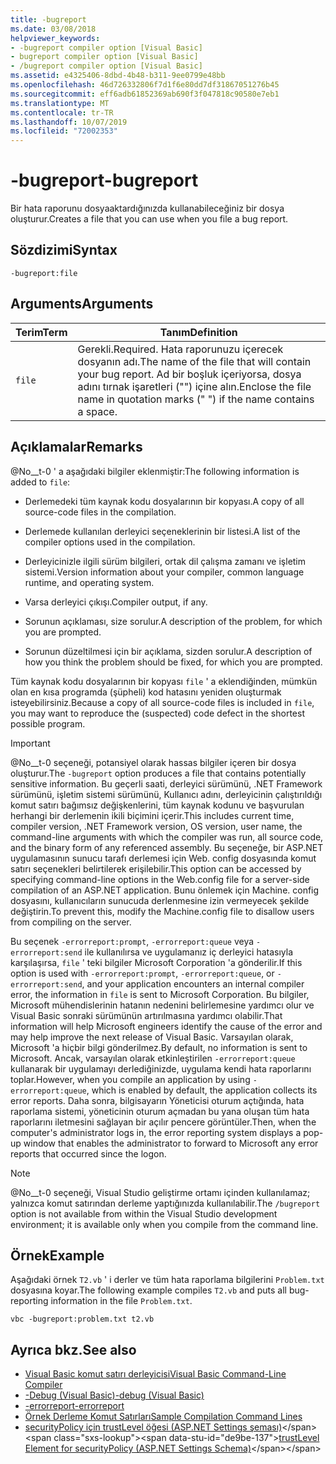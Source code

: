 ```yaml
---
title: -bugreport
ms.date: 03/08/2018
helpviewer_keywords:
- -bugreport compiler option [Visual Basic]
- bugreport compiler option [Visual Basic]
- /bugreport compiler option [Visual Basic]
ms.assetid: e4325406-8dbd-4b48-b311-9ee0799e48bb
ms.openlocfilehash: 46d726332806f7d1f6e80dd7df31867051276b45
ms.sourcegitcommit: eff6adb61852369ab690f3f047818c90580e7eb1
ms.translationtype: MT
ms.contentlocale: tr-TR
ms.lasthandoff: 10/07/2019
ms.locfileid: "72002353"
---
```

# <a name="-bugreport"></a><span data-ttu-id="de9be-102">-bugreport</span><span class="sxs-lookup"><span data-stu-id="de9be-102">-bugreport</span></span>
<span data-ttu-id="de9be-103">Bir hata raporunu dosyaaktardığınızda kullanabileceğiniz bir dosya oluşturur.</span><span class="sxs-lookup"><span data-stu-id="de9be-103">Creates a file that you can use when you file a bug report.</span></span>  
  
## <a name="syntax"></a><span data-ttu-id="de9be-104">Sözdizimi</span><span class="sxs-lookup"><span data-stu-id="de9be-104">Syntax</span></span>  
  
```  
-bugreport:file  
```  
  
## <a name="arguments"></a><span data-ttu-id="de9be-105">Arguments</span><span class="sxs-lookup"><span data-stu-id="de9be-105">Arguments</span></span>  
  
|<span data-ttu-id="de9be-106">Terim</span><span class="sxs-lookup"><span data-stu-id="de9be-106">Term</span></span>|<span data-ttu-id="de9be-107">Tanım</span><span class="sxs-lookup"><span data-stu-id="de9be-107">Definition</span></span>|  
|---|---|  
|`file`|<span data-ttu-id="de9be-108">Gerekli.</span><span class="sxs-lookup"><span data-stu-id="de9be-108">Required.</span></span> <span data-ttu-id="de9be-109">Hata raporunuzu içerecek dosyanın adı.</span><span class="sxs-lookup"><span data-stu-id="de9be-109">The name of the file that will contain your bug report.</span></span> <span data-ttu-id="de9be-110">Ad bir boşluk içeriyorsa, dosya adını tırnak işaretleri ("") içine alın.</span><span class="sxs-lookup"><span data-stu-id="de9be-110">Enclose the file name in quotation marks (" ") if the name contains a space.</span></span>|  
  
## <a name="remarks"></a><span data-ttu-id="de9be-111">Açıklamalar</span><span class="sxs-lookup"><span data-stu-id="de9be-111">Remarks</span></span>  
 <span data-ttu-id="de9be-112">@No__t-0 ' a aşağıdaki bilgiler eklenmiştir:</span><span class="sxs-lookup"><span data-stu-id="de9be-112">The following information is added to `file`:</span></span>  
  
- <span data-ttu-id="de9be-113">Derlemedeki tüm kaynak kodu dosyalarının bir kopyası.</span><span class="sxs-lookup"><span data-stu-id="de9be-113">A copy of all source-code files in the compilation.</span></span>  
  
- <span data-ttu-id="de9be-114">Derlemede kullanılan derleyici seçeneklerinin bir listesi.</span><span class="sxs-lookup"><span data-stu-id="de9be-114">A list of the compiler options used in the compilation.</span></span>  
  
- <span data-ttu-id="de9be-115">Derleyicinizle ilgili sürüm bilgileri, ortak dil çalışma zamanı ve işletim sistemi.</span><span class="sxs-lookup"><span data-stu-id="de9be-115">Version information about your compiler, common language runtime, and operating system.</span></span>  
  
- <span data-ttu-id="de9be-116">Varsa derleyici çıkışı.</span><span class="sxs-lookup"><span data-stu-id="de9be-116">Compiler output, if any.</span></span>  
  
- <span data-ttu-id="de9be-117">Sorunun açıklaması, size sorulur.</span><span class="sxs-lookup"><span data-stu-id="de9be-117">A description of the problem, for which you are prompted.</span></span>  
  
- <span data-ttu-id="de9be-118">Sorunun düzeltilmesi için bir açıklama, sizden sorulur.</span><span class="sxs-lookup"><span data-stu-id="de9be-118">A description of how you think the problem should be fixed, for which you are prompted.</span></span>  
  
 <span data-ttu-id="de9be-119">Tüm kaynak kodu dosyalarının bir kopyası `file` ' a eklendiğinden, mümkün olan en kısa programda (şüpheli) kod hatasını yeniden oluşturmak isteyebilirsiniz.</span><span class="sxs-lookup"><span data-stu-id="de9be-119">Because a copy of all source-code files is included in `file`, you may want to reproduce the (suspected) code defect in the shortest possible program.</span></span>  
  
> [!IMPORTANT]
> <span data-ttu-id="de9be-120">@No__t-0 seçeneği, potansiyel olarak hassas bilgiler içeren bir dosya oluşturur.</span><span class="sxs-lookup"><span data-stu-id="de9be-120">The `-bugreport` option produces a file that contains potentially sensitive information.</span></span> <span data-ttu-id="de9be-121">Bu geçerli saati, derleyici sürümünü, .NET Framework sürümünü, işletim sistemi sürümünü, Kullanıcı adını, derleyicinin çalıştırıldığı komut satırı bağımsız değişkenlerini, tüm kaynak kodunu ve başvurulan herhangi bir derlemenin ikili biçimini içerir.</span><span class="sxs-lookup"><span data-stu-id="de9be-121">This includes current time, compiler version, .NET Framework version, OS version, user name, the command-line arguments with which the compiler was run, all source code, and the binary form of any referenced assembly.</span></span> <span data-ttu-id="de9be-122">Bu seçeneğe, bir ASP.NET uygulamasının sunucu tarafı derlemesi için Web. config dosyasında komut satırı seçenekleri belirtilerek erişilebilir.</span><span class="sxs-lookup"><span data-stu-id="de9be-122">This option can be accessed by specifying command-line options in the Web.config file for a server-side compilation of an ASP.NET application.</span></span> <span data-ttu-id="de9be-123">Bunu önlemek için Machine. config dosyasını, kullanıcıların sunucuda derlenmesine izin vermeyecek şekilde değiştirin.</span><span class="sxs-lookup"><span data-stu-id="de9be-123">To prevent this, modify the Machine.config file to disallow users from compiling on the server.</span></span>  
  
 <span data-ttu-id="de9be-124">Bu seçenek `-errorreport:prompt`, `-errorreport:queue` veya `-errorreport:send` ile kullanılırsa ve uygulamanız iç derleyici hatasıyla karşılaşırsa, `file` ' teki bilgiler Microsoft Corporation 'a gönderilir.</span><span class="sxs-lookup"><span data-stu-id="de9be-124">If this option is used with `-errorreport:prompt`, `-errorreport:queue`, or `-errorreport:send`, and your application encounters an internal compiler error, the information in `file` is sent to Microsoft Corporation.</span></span> <span data-ttu-id="de9be-125">Bu bilgiler, Microsoft mühendislerinin hatanın nedenini belirlemesine yardımcı olur ve Visual Basic sonraki sürümünün artırılmasına yardımcı olabilir.</span><span class="sxs-lookup"><span data-stu-id="de9be-125">That information will help Microsoft engineers identify the cause of the error and may help improve the next release of Visual Basic.</span></span> <span data-ttu-id="de9be-126">Varsayılan olarak, Microsoft 'a hiçbir bilgi gönderilmez.</span><span class="sxs-lookup"><span data-stu-id="de9be-126">By default, no information is sent to Microsoft.</span></span> <span data-ttu-id="de9be-127">Ancak, varsayılan olarak etkinleştirilen `-errorreport:queue` kullanarak bir uygulamayı derlediğinizde, uygulama kendi hata raporlarını toplar.</span><span class="sxs-lookup"><span data-stu-id="de9be-127">However, when you compile an application by using `-errorreport:queue`, which is enabled by default, the application collects its error reports.</span></span> <span data-ttu-id="de9be-128">Daha sonra, bilgisayarın Yöneticisi oturum açtığında, hata raporlama sistemi, yöneticinin oturum açmadan bu yana oluşan tüm hata raporlarını iletmesini sağlayan bir açılır pencere görüntüler.</span><span class="sxs-lookup"><span data-stu-id="de9be-128">Then, when the computer's administrator logs in, the error reporting system displays a pop-up window that enables the administrator to forward to Microsoft any error reports that occurred since the logon.</span></span>  
  
> [!NOTE]
> <span data-ttu-id="de9be-129">@No__t-0 seçeneği, Visual Studio geliştirme ortamı içinden kullanılamaz; yalnızca komut satırından derleme yaptığınızda kullanılabilir.</span><span class="sxs-lookup"><span data-stu-id="de9be-129">The `/bugreport` option is not available from within the Visual Studio development environment; it is available only when you compile from the command line.</span></span>  
  
## <a name="example"></a><span data-ttu-id="de9be-130">Örnek</span><span class="sxs-lookup"><span data-stu-id="de9be-130">Example</span></span>  
 <span data-ttu-id="de9be-131">Aşağıdaki örnek `T2.vb` ' i derler ve tüm hata raporlama bilgilerini `Problem.txt` dosyasına koyar.</span><span class="sxs-lookup"><span data-stu-id="de9be-131">The following example compiles `T2.vb` and puts all bug-reporting information in the file `Problem.txt`.</span></span>  
  
```console  
vbc -bugreport:problem.txt t2.vb  
```  
  
## <a name="see-also"></a><span data-ttu-id="de9be-132">Ayrıca bkz.</span><span class="sxs-lookup"><span data-stu-id="de9be-132">See also</span></span>

- [<span data-ttu-id="de9be-133">Visual Basic komut satırı derleyicisi</span><span class="sxs-lookup"><span data-stu-id="de9be-133">Visual Basic Command-Line Compiler</span></span>](../../../visual-basic/reference/command-line-compiler/index.md)
- [<span data-ttu-id="de9be-134">-Debug (Visual Basic)</span><span class="sxs-lookup"><span data-stu-id="de9be-134">-debug (Visual Basic)</span></span>](../../../visual-basic/reference/command-line-compiler/debug.md)
- [<span data-ttu-id="de9be-135">-errorreport</span><span class="sxs-lookup"><span data-stu-id="de9be-135">-errorreport</span></span>](../../../visual-basic/reference/command-line-compiler/errorreport.md)
- [<span data-ttu-id="de9be-136">Örnek Derleme Komut Satırları</span><span class="sxs-lookup"><span data-stu-id="de9be-136">Sample Compilation Command Lines</span></span>](../../../visual-basic/reference/command-line-compiler/sample-compilation-command-lines.md)
- <span data-ttu-id="de9be-137">[securityPolicy için trustLevel öğesi (ASP.NET Settings şeması)](https://docs.microsoft.com/previous-versions/dotnet/netframework-4.0/as399f0x(v=vs.100))</span><span class="sxs-lookup"><span data-stu-id="de9be-137">[trustLevel Element for securityPolicy (ASP.NET Settings Schema)](https://docs.microsoft.com/previous-versions/dotnet/netframework-4.0/as399f0x(v=vs.100))</span></span>
